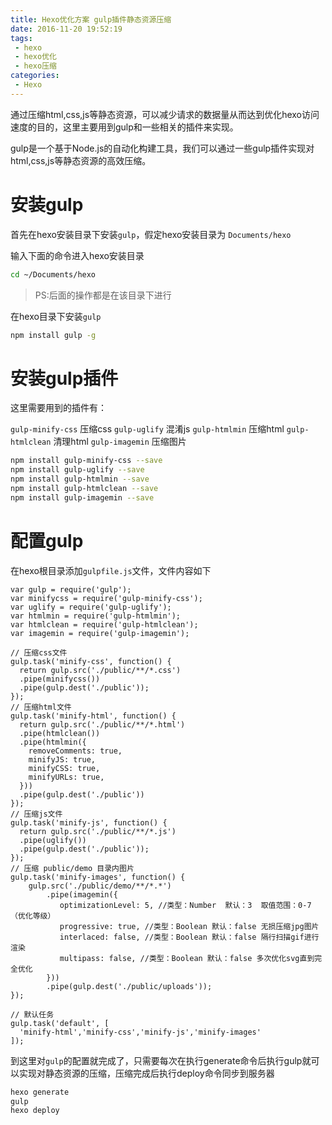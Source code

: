 ```yaml
---
title: Hexo优化方案 gulp插件静态资源压缩
date: 2016-11-20 19:52:19
tags:
 - hexo
 - hexo优化
 - hexo压缩
categories:
 - Hexo
---
```

通过压缩html,css,js等静态资源，可以减少请求的数据量从而达到优化hexo访问速度的目的，这里主要用到gulp和一些相关的插件来实现。
<!--more-->
gulp是一个基于Node.js的自动化构建工具，我们可以通过一些gulp插件实现对html,css,js等静态资源的高效压缩。

# 安装gulp

首先在hexo安装目录下安装`gulp`，假定hexo安装目录为 `Documents/hexo`

输入下面的命令进入hexo安装目录

```bash
cd ~/Documents/hexo
```
>PS:后面的操作都是在该目录下进行

在hexo目录下安装`gulp`

```bash
npm install gulp -g
```

# 安装gulp插件

这里需要用到的插件有：

`gulp-minify-css`  压缩css
`gulp-uglify`      混淆js
`gulp-htmlmin`     压缩html
`gulp-htmlclean`   清理html
`gulp-imagemin`    压缩图片


```bash
npm install gulp-minify-css --save
npm install gulp-uglify --save
npm install gulp-htmlmin --save
npm install gulp-htmlclean --save
npm install gulp-imagemin --save
```

# 配置gulp

在hexo根目录添加`gulpfile.js`文件，文件内容如下

```
var gulp = require('gulp');
var minifycss = require('gulp-minify-css');
var uglify = require('gulp-uglify');
var htmlmin = require('gulp-htmlmin');
var htmlclean = require('gulp-htmlclean');
var imagemin = require('gulp-imagemin');

// 压缩css文件
gulp.task('minify-css', function() {
  return gulp.src('./public/**/*.css')
  .pipe(minifycss())
  .pipe(gulp.dest('./public'));
});
// 压缩html文件
gulp.task('minify-html', function() {
  return gulp.src('./public/**/*.html')
  .pipe(htmlclean())
  .pipe(htmlmin({
    removeComments: true,
    minifyJS: true,
    minifyCSS: true,
    minifyURLs: true,
  }))
  .pipe(gulp.dest('./public'))
});
// 压缩js文件
gulp.task('minify-js', function() {
  return gulp.src('./public/**/*.js')
  .pipe(uglify())
  .pipe(gulp.dest('./public'));
});
// 压缩 public/demo 目录内图片
gulp.task('minify-images', function() {
    gulp.src('./public/demo/**/*.*')
        .pipe(imagemin({
           optimizationLevel: 5, //类型：Number  默认：3  取值范围：0-7（优化等级）
           progressive: true, //类型：Boolean 默认：false 无损压缩jpg图片
           interlaced: false, //类型：Boolean 默认：false 隔行扫描gif进行渲染
           multipass: false, //类型：Boolean 默认：false 多次优化svg直到完全优化
        }))
        .pipe(gulp.dest('./public/uploads'));
});

// 默认任务
gulp.task('default', [
  'minify-html','minify-css','minify-js','minify-images'
]);
```
到这里对`gulp`的配置就完成了，只需要每次在执行generate命令后执行gulp就可以实现对静态资源的压缩，压缩完成后执行deploy命令同步到服务器

```bash
hexo generate
gulp
hexo deploy
```